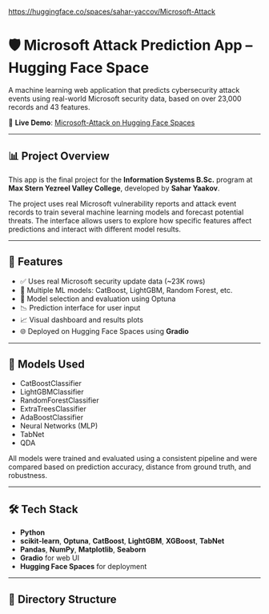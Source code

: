 https://huggingface.co/spaces/sahar-yaccov/Microsoft-Attack
# 🛡️ Microsoft Attack Prediction App – Hugging Face Space

A machine learning web application that predicts cybersecurity attack events using real-world Microsoft security data, based on over 23,000 records and 43 features.

🔗 **Live Demo**: [Microsoft-Attack on Hugging Face Spaces](https://huggingface.co/spaces/sahar-yaccov/Microsoft-Attack)

---

## 📊 Project Overview

This app is the final project for the **Information Systems B.Sc.** program at **Max Stern Yezreel Valley College**, developed by **Sahar Yaakov**.

The project uses real Microsoft vulnerability reports and attack event records to train several machine learning models and forecast potential threats. The interface allows users to explore how specific features affect predictions and interact with different model results.

---

## 🚀 Features

- ✅ Uses real Microsoft security update data (~23K rows)
- 🤖 Multiple ML models: CatBoost, LightGBM, Random Forest, etc.
- 🧪 Model selection and evaluation using Optuna
- 📉 Prediction interface for user input
- 📈 Visual dashboard and results plots
- 🌐 Deployed on Hugging Face Spaces using **Gradio**

---

## 🧠 Models Used

- CatBoostClassifier
- LightGBMClassifier
- RandomForestClassifier
- ExtraTreesClassifier
- AdaBoostClassifier
- Neural Networks (MLP)
- TabNet
- QDA

All models were trained and evaluated using a consistent pipeline and were compared based on prediction accuracy, distance from ground truth, and robustness.

---

## 🛠️ Tech Stack

- **Python**
- **scikit-learn**, **Optuna**, **CatBoost**, **LightGBM**, **XGBoost**, **TabNet**
- **Pandas**, **NumPy**, **Matplotlib**, **Seaborn**
- **Gradio** for web UI
- **Hugging Face Spaces** for deployment

---

## 📁 Directory Structure

